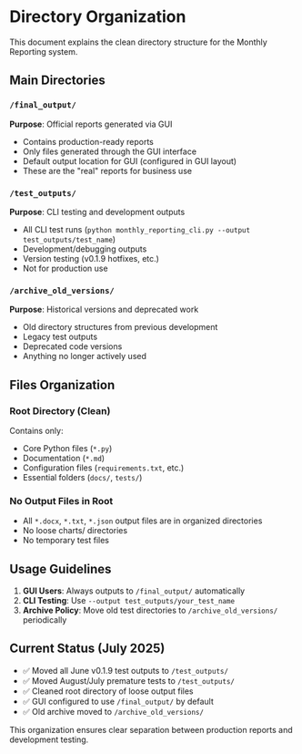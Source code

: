 # Directory Organization

This document explains the clean directory structure for the Monthly Reporting system.

## Main Directories

### `/final_output/` 
**Purpose**: Official reports generated via GUI
- Contains production-ready reports
- Only files generated through the GUI interface
- Default output location for GUI (configured in GUI layout)
- These are the "real" reports for business use

### `/test_outputs/`
**Purpose**: CLI testing and development outputs  
- All CLI test runs (`python monthly_reporting_cli.py --output test_outputs/test_name`)
- Development/debugging outputs
- Version testing (v0.1.9 hotfixes, etc.)
- Not for production use

### `/archive_old_versions/`
**Purpose**: Historical versions and deprecated work
- Old directory structures from previous development
- Legacy test outputs
- Deprecated code versions
- Anything no longer actively used

## Files Organization

### Root Directory (Clean)
Contains only:
- Core Python files (`*.py`)
- Documentation (`*.md`)
- Configuration files (`requirements.txt`, etc.)
- Essential folders (`docs/`, `tests/`)

### No Output Files in Root
- All `*.docx`, `*.txt`, `*.json` output files are in organized directories
- No loose charts/ directories
- No temporary test files

## Usage Guidelines

1. **GUI Users**: Always outputs to `/final_output/` automatically
2. **CLI Testing**: Use `--output test_outputs/your_test_name` 
3. **Archive Policy**: Move old test directories to `/archive_old_versions/` periodically

## Current Status (July 2025)

- ✅ Moved all June v0.1.9 test outputs to `/test_outputs/`
- ✅ Moved August/July premature tests to `/test_outputs/`  
- ✅ Cleaned root directory of loose output files
- ✅ GUI configured to use `/final_output/` by default
- ✅ Old archive moved to `/archive_old_versions/`

This organization ensures clear separation between production reports and development testing.